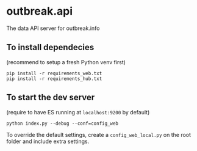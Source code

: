 # outbreak.api
The data API server for outbreak.info

##  To install dependecies

  (recommend to setup a fresh Python venv first)

    pip install -r requirements_web.txt
    pip install -r requirements_hub.txt

## To start the dev server

  (require to have ES running at `localhost:9200` by default)

    python index.py --debug --conf=config_web

  To override the default settings, create a `config_web_local.py` on the root folder and include extra settings.
